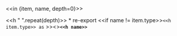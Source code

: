 <<in {item, name, depth=0}>>

<<h " ".repeat(depth)>> * re-export <<if name != item.type>>`<<h item.type>> as` >><</if>>**`<<h name>>`**
